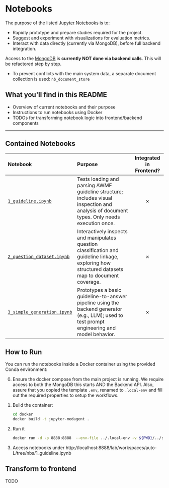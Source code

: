 # Notebooks

The purpose of the listed [Jupyter Notebooks](https://jupyter.org/install) is to:
- Rapidly prototype and prepare studies required for the project.
- Suggest and experiment with visualizations for evaluation metrics.
- Interact with data directly (currently via MongoDB), before full backend integration.

Access to the [MongoDB](https://www.mongodb.com/try/download/community) is **currently NOT done via backend calls**. This will be refactored step by step.
- To prevent conflicts with the main system data, a separate document collection is used: `nb_document_store`

## What you'll find in this README

- Overview of current notebooks and their purpose
- Instructions to run notebooks using Docker
- TODOs for transforming notebook logic into frontend/backend components

---

## Contained Notebooks

| Notebook                                                       | Purpose                                                                                                                                           | Integrated in Frontend? |
|:---------------------------------------------------------------|:--------------------------------------------------------------------------------------------------------------------------------------------------|:-----------------------:|
| [`1_guideline.ipynb`](./nbs/1_guideline.ipynb)                 | Tests loading and parsing AWMF guideline structure; includes visual inspection and analysis of document types. Only needs execution once.         |            ✗            |
| [`2_question_dataset.ipynb`](./nbs/2_question_dataset.ipynb)   | Interactively inspects and manipulates question classification and guideline linkage, exploring how structured datasets map to document coverage. |            ✗            |
| [`3_simple_generation.ipynb`](./nbs/3_simple_generation.ipynb) | Prototypes a basic guideline-to-answer pipeline using the backend generator (e.g., LLM); used to test prompt engineering and model behavior.      |            ✗            |

## How to Run
You can run the notebooks inside a Docker container using the provided Conda environment:

0. Ensure the docker compose from the main project is running. We require access to both the MongoDB this starts AND the Backend API. Also, assure that you copied the template `.env`, renamed to `.local-env` and fill out the required properties to setup the workflows.

1. Build the container:
   ```bash
   cd docker
   docker build -t jupyter-medagent .
   ```

2. Run it
   ```bash
   docker run -d -p 8888:8888  --env-file ../.local-env -v ${PWD}/../:/workspace --name jupyter-medagent-container jupyter-medagent
   ``` 

3. Access notebooks under http://localhost:8888/lab/workspaces/auto-L/tree/nbs/1_guideline.ipynb


## Transform to frontend
TODO
